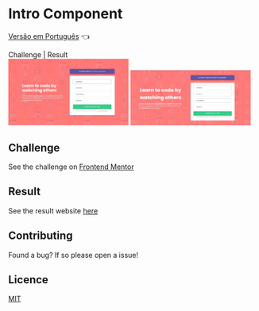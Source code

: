 # Intro Component

<a href="https://github.com/ItaloPussi/frontend-mentor/tree/master/intro-component-with-signup-form/readme.pt.md">Versão em Português</a> 👈

Challenge | Result <br />
<img width="48%" src="https://github.com/ItaloPussi/frontend-mentor/blob/master/intro-component-with-signup-form/design/desktop-design.jpg" /> <img width="48%" src="https://github.com/ItaloPussi/frontend-mentor/blob/master/intro-component-with-signup-form/design/result.jpg?raw=true" /> 

## Challenge
See the challenge on <a href="https://www.frontendmentor.io/challenges/intro-component-with-signup-form-5cf91bd49edda32581d28fd1" target="_blank"> Frontend Mentor</a>

## Result
See the result website <a href="https://italopussi-introcomponent-fm.netlify.app/" target="_blank" >here</a>

## Contributing
Found a bug? If so please open a issue!

## Licence
[MIT](https://choosealicense.com/licenses/mit/)
